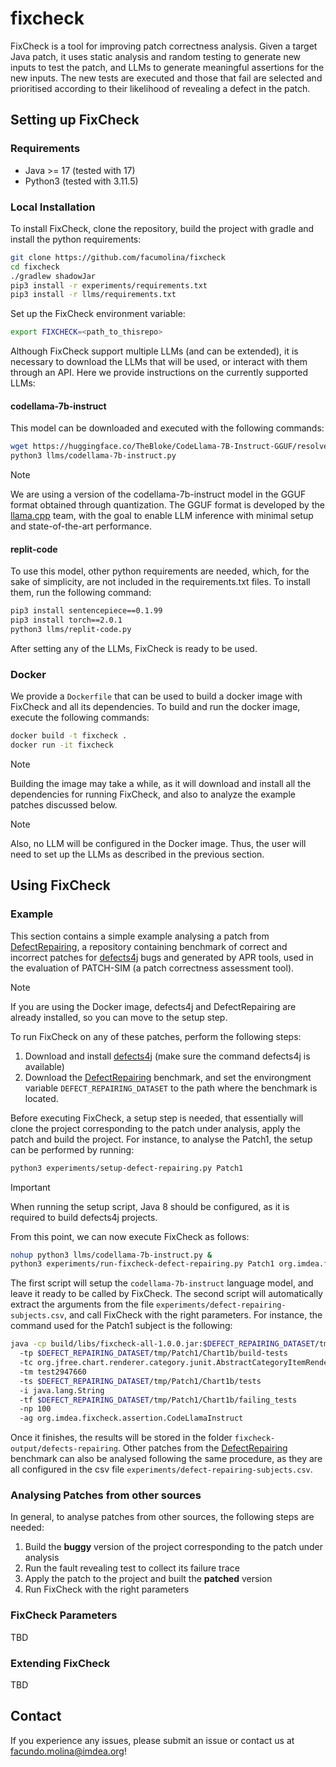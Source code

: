 # fixcheck
FixCheck is a tool for improving patch correctness analysis. 
Given a target Java patch, it uses static analysis and random testing to generate 
new inputs to test the patch, and LLMs to generate meaningful assertions for the new inputs. 
The new tests are executed and those that fail are selected and prioritised 
according to their likelihood of revealing a defect in the patch.

## Setting up FixCheck

### Requirements

- Java >= 17 (tested with 17)
- Python3 (tested with 3.11.5)

### Local Installation

To install FixCheck, clone the repository, build the project with gradle and install the python requirements:
```bash  
git clone https://github.com/facumolina/fixcheck
cd fixcheck
./gradlew shadowJar 
pip3 install -r experiments/requirements.txt
pip3 install -r llms/requirements.txt
```

Set up the FixCheck environment variable:
```bash  
export FIXCHECK=<path_to_thisrepo>
```

Although FixCheck support multiple LLMs (and can be extended), 
it is necessary to download the LLMs that will be used, or interact
with them through an API. Here we provide instructions on the currently 
supported LLMs:

#### codellama-7b-instruct 
This model can be downloaded and executed with the following commands:
```bash  
wget https://huggingface.co/TheBloke/CodeLlama-7B-Instruct-GGUF/resolve/main/codellama-7b-instruct.Q5_K_M.gguf -P llms/models/
python3 llms/codellama-7b-instruct.py
```
> [!Note]
> We are using a version of the codellama-7b-instruct model in the GGUF format 
> obtained through quantization. The GGUF format is developed 
> by the [llama.cpp](https://github.com/ggerganov/llama.cpp)
> team, with the goal to enable LLM inference with minimal 
> setup and state-of-the-art performance.


#### replit-code
To use this model, other python requirements are needed, which, 
for the sake of simplicity, are not included in the requirements.txt files. 
To install them, run the following command:
```bash
pip3 install sentencepiece==0.1.99
pip3 install torch==2.0.1
python3 llms/replit-code.py
```

After setting any of the LLMs, FixCheck is ready to be used.

### Docker

We provide a `Dockerfile` that can be used to build a docker image with 
FixCheck and all its dependencies. To build and run the docker image, 
execute the following commands:
```bash  
docker build -t fixcheck .
docker run -it fixcheck
```
> [!Note]
> Building the image may take a while, as it will download and install all the dependencies for running
> FixCheck, and also to analyze the example patches discussed below.

> [!Note]
> Also, no LLM will be configured in the Docker image.
> Thus, the user will need to set up the LLMs as described in the previous section.

## Using FixCheck

### Example

This section contains a simple example analysing a patch 
from [DefectRepairing](https://github.com/Ultimanecat/DefectRepairing), 
a repository containing benchmark of correct and incorrect patches 
for [defects4j](https://github.com/rjust/defects4j) bugs and generated by APR tools, 
used in the evaluation of PATCH-SIM 
(a patch correctness assessment tool).

> [!Note]
> If you are using the Docker image, defects4j and DefectRepairing are already installed, 
> so you can move to the setup step.

To run FixCheck on any of these patches, perform the following steps:

1. Download and install [defects4j](https://github.com/rjust/defects4j) (make sure the command defects4j is available)
2. Download the [DefectRepairing](https://github.com/Ultimanecat/DefectRepairing) benchmark, and set the environgment variable `DEFECT_REPAIRING_DATASET` to the path where the benchmark is located.

Before executing FixCheck, a setup step is needed, that essentially will 
clone the project corresponding to the patch under analysis, 
apply the patch and build the project. 
For instance, to analyse the Patch1, the setup can be performed by running:
```bash  
python3 experiments/setup-defect-repairing.py Patch1
```
> [!IMPORTANT]
> When running the setup script, Java 8 should be configured, as it is required to build defects4j projects.

From this point, we can now execute FixCheck as follows:
```bash
nohup python3 llms/codellama-7b-instruct.py &
python3 experiments/run-fixcheck-defect-repairing.py Patch1 org.imdea.fixcheck.assertion.CodeLlamaInstruct
```
The first script will setup the `codellama-7b-instruct` language model, and leave it ready to be called by FixCheck. 
The second script will automatically extract the arguments 
from the file `experiments/defect-repairing-subjects.csv`, and call FixCheck 
with the right parameters. For instance, the command used for the Patch1 
subject is the following:
```bash  
java -cp build/libs/fixcheck-all-1.0.0.jar:$DEFECT_REPAIRING_DATASET/tmp/Patch1/Chart1b/build:$DEFECT_REPAIRING_DATASET/tmp/Patch1/Chart1b/build-tests org.imdea.fixcheck.FixCheck 
  -tp $DEFECT_REPAIRING_DATASET/tmp/Patch1/Chart1b/build-tests 
  -tc org.jfree.chart.renderer.category.junit.AbstractCategoryItemRendererTests 
  -tm test2947660 
  -ts $DEFECT_REPAIRING_DATASET/tmp/Patch1/Chart1b/tests 
  -i java.lang.String 
  -tf $DEFECT_REPAIRING_DATASET/tmp/Patch1/Chart1b/failing_tests 
  -np 100 
  -ag org.imdea.fixcheck.assertion.CodeLlamaInstruct
```

Once it finishes, the results will be stored in the folder `fixcheck-output/defects-repairing`.
Other patches from the [DefectRepairing](https://github.com/Ultimanecat/DefectRepairing) benchmark can also be analysed following the same procedure, as they are all configured in the csv file `experiments/defect-repairing-subjects.csv`.

### Analysing Patches from other sources

In general, to analyse patches from other sources, the following steps are needed:
1. Build the **buggy** version of the project corresponding to the patch under analysis
2. Run the fault revealing test to collect its failure trace
3. Apply the patch to the project and built the **patched** version
4. Run FixCheck with the right parameters

### FixCheck Parameters
TBD

### Extending FixCheck
TBD

## Contact
If you experience any issues, please submit an issue or contact us at facundo.molina@imdea.org!



